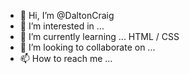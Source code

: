 - 👋 Hi, I’m @DaltonCraig
- 👀 I’m interested in ...
- 🌱 I’m currently learning ... HTML / CSS
- 💞️ I’m looking to collaborate on ...
- 📫 How to reach me ...

<!---
DaltonCraig/DaltonCraig is a ✨ special ✨ repository because its `README.md` (this file) appears on your GitHub profile.
You can click the Preview link to take a look at your changes.
--->

